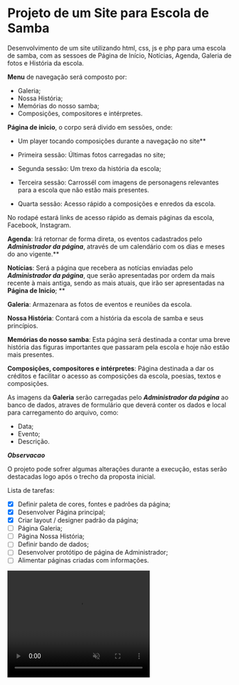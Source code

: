 ﻿
# Projeto de um Site para Escola de Samba


Desenvolvimento de um site utilizando html, css, js e php para uma escola de samba, com as sessoes de Página de Início, Notícias, Agenda, Galeria de fotos e História da escola.

**Menu** de navegação será composto por: 
- Galeria;
- Nossa História;
- Memórias do nosso samba;
- Composições, compositores e intérpretes.

**Página de inicio**, o corpo será divido em sessões, onde:
- Um player tocando composições durante a navegação no site**

- Primeira sessão: Últimas fotos carregadas no site;
- Segunda sessão: Um trexo da história da escola;
- Terceira sessão: Carrossél com imagens de personagens relevantes para a escola que não estão mais presentes.
- Quarta sessão: Acesso rápido a composições e enredos da escola.



No rodapé estará links de acesso rápido as demais páginas da escola, Facebook, Instagram.

**Agenda**: Irá retornar de forma direta, os eventos cadastrados pelo ***Administrador da página***, através de um calendário com os dias e meses do ano vigente.**

**Notícias**: Será a página que recebera as notícias enviadas pelo ***Administrador da página***, que serão apresentadas por ordem da mais recente à mais antiga, sendo as mais atuais, que irão ser apresentadas na **Página de Inicio**; **

**Galeria**: Armazenara as fotos de eventos e reuniões da escola. 

**Nossa História**: Contará com a história da escola de samba e seus princípios.

**Memórias do nosso samba**: Esta página será destinada a contar uma breve história das figuras importantes que passaram pela escola e hoje não estão mais presentes.

**Composições, compositores e intérpretes**: Página destinada a dar os créditos e facilitar o acesso as composições da escola, poesias, textos e composições.


As imagens da **Galeria** serão carregadas pelo ***Administrador da página*** ao banco de dados, atraves de formulário que deverá conter os dados e local para carregamento do arquivo, como: 
- Data;
- Evento;
- Descrição. 


**_Observacao_**

O projeto pode sofrer algumas alterações durante a execução, estas serão destacadas logo após o trecho da proposta inicial.


Lista de tarefas: 

- [x]   Definir paleta de cores, fontes e padrões da página;
- [x]   Desenvolver Página principal;
- [x]   Criar layout / designer padrão da página;
- [ ]   Página Galeria;
- [ ]   Página Nossa História;
- [ ]   Definir bando de dados;
- [ ]   Desenvolver protótipo de página de Administrador;
- [ ]   Alimentar páginas criadas com informações.

<video alt="Vídeo de demonstração" width="320" height="240" autoplay muted >
  <source src="/img_teste/demo.mp4" type="video/mp4">
</video>